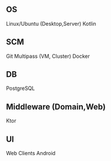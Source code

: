 OS
--
Linux/Ubuntu (Desktop,Server)
Kotlin

SCM
--
Git
Multipass (VM, Cluster)
Docker

DB
--
PostgreSQL

Middleware (Domain,Web)
--
Ktor

UI
--
Web Clients
Android

